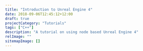 ```yaml
---
title: "Introduction to Unreal Engine 4"
date: 2018-09-06T12:45:12+12:00
draft: true
projectCategory: "Tutorials"
tags: ["C++"]
description: "A tutorial on using node based Unreal Engine 4"
relImage: ""
sitemapImage: []
---
```


